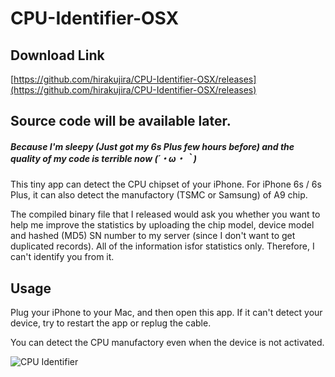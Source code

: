 # CPU-Identifier-OSX

## Download Link
[https://github.com/hirakujira/CPU-Identifier-OSX/releases](https://github.com/hirakujira/CPU-Identifier-OSX/releases)

## Source code will be available later.
##### Because I'm sleepy (Just got my 6s Plus few hours before) and the quality of my code is terrible now (´・ω・｀)


This tiny app can detect the CPU chipset of your iPhone. For iPhone 6s / 6s Plus, it can also detect the manufactory (TSMC or Samsung) of A9 chip.

The compiled binary file that I released would ask you whether you want to help me improve the statistics by uploading the chip model, device model and hashed (MD5) SN number to my server (since I don't want to get duplicated records). All of the information  isfor statistics only. Therefore, I can't identify you from it.


## Usage
Plug your iPhone to your Mac, and then open this app.
If it can't detect your device, try to restart the app or replug the cable.

You can detect the CPU manufactory even when the device is not activated.

![CPU Identifier](http://i.imgur.com/nXxzhEB.jpg "")
